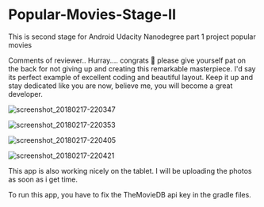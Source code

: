 # Popular-Movies-Stage-II
This is second stage for Android Udacity Nanodegree part 1 project popular movies

Comments of reviewer..
Hurray.... congrats :clap: please give yourself pat on the back for not giving up and creating this remarkable masterpiece. I'd say its perfect example of excellent coding and beautiful layout. Keep it up and stay dedicated like you are now, believe me, you will become a great developer.


![screenshot_20180217-220347](https://user-images.githubusercontent.com/13187257/36426061-f5d2b6c6-166e-11e8-8755-c411891b5c5b.png)

![screenshot_20180217-220353](https://user-images.githubusercontent.com/13187257/36426062-f610eec8-166e-11e8-953e-6bde028d2e80.png)

![screenshot_20180217-220405](https://user-images.githubusercontent.com/13187257/36426063-f64ef0ec-166e-11e8-8060-17765103a94a.png)

![screenshot_20180217-220421](https://user-images.githubusercontent.com/13187257/36426064-f68a4002-166e-11e8-9b35-08981bda2064.png)

This app is also working nicely on the tablet. I will be uploading the photos as soon as i get time.

To run this app, you have to fix the TheMovieDB api key in the gradle files.
